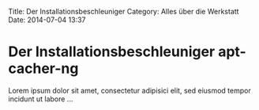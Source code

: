 Title: Der Installationsbeschleuniger 
Category: Alles über die Werkstatt
Date: 2014-07-04 13:37

# Der Installationsbeschleuniger apt-cacher-ng

Lorem ipsum dolor sit amet, consectetur
adipisici elit, sed eiusmod tempor
incidunt ut labore ...
